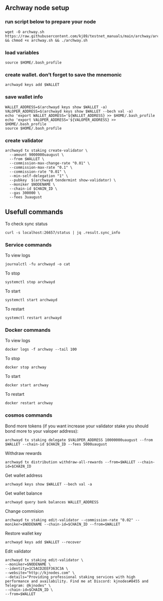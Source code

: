 ## Archway node setup

### run script below to prepare your node
```
wget -O archway.sh https://raw.githubusercontent.com/kj89/testnet_manuals/main/archway/archway.sh && chmod +x archway.sh && ./archway.sh
```

### load variables
```
source $HOME/.bash_profile
```

### create wallet. don’t forget to save the mnemonic
```
archwayd keys add $WALLET
```

### save wallet info
```
WALLET_ADDRESS=$(archwayd keys show $WALLET -a)
VALOPER_ADDRESS=$(archwayd keys show $WALLET --bech val -a)
echo 'export WALLET_ADDRESS='${WALLET_ADDRESS} >> $HOME/.bash_profile
echo 'export VALOPER_ADDRESS='${VALOPER_ADDRESS} >> $HOME/.bash_profile
source $HOME/.bash_profile
```

### create validator
```
archwayd tx staking create-validator \
  --amount 9000000uaugust \
  --from $WALLET \
  --commission-max-change-rate "0.01" \
  --commission-max-rate "0.1" \
  --commission-rate "0.01" \
  --min-self-delegation "1" \
  --pubkey  $(archwayd tendermint show-validator) \
  --moniker $NODENAME \
  --chain-id $CHAIN_ID \
  --gas 300000 \
  --fees 3uaugust
```

## Usefull commands
To check sync status
```
curl -s localhost:26657/status | jq .result.sync_info
```

### Service commands
To view logs
```
journalctl -fu archwayd -o cat
```

To stop
```
systemctl stop archwayd
```

To start
```
systemctl start archwayd
```

To restart
```
systemctl restart archwayd
```

### Docker commands
To view logs
```
docker logs -f archway --tail 100
```

To stop
```
docker stop archway
```

To start
```
docker start archway
```

To restart
```
docker restart archway
```

### cosmos commands
Bond more tokens (if you want increase your validator stake you should bond more to your valoper address):
```
archwayd tx staking delegate $VALOPER_ADDRESS 10000000uaugust --from $WALLET --chain-id $CHAIN_ID --fees 5000uaugust
```

Withdraw rewards
```
archwayd tx distribution withdraw-all-rewards --from=$WALLET --chain-id=$CHAIN_ID
```

Get wallet address
```
archwayd keys show $WALLET --bech val -a
```

Get wallet balance
```
archwayd query bank balances WALLET_ADDRESS
```

Change commision
```
archwayd tx staking edit-validator --commission-rate "0.02" --moniker=$NODENAME --chain-id=$CHAIN_ID --from=$WALLET
```

Restore wallet key
```
archwayd keys add $WALLET --recover
```

Edit validator
```
archwayd tx staking edit-validator \
--moniker=$NODENAME \
--identity=1C5ACD2EEF363C3A \
--website="http://kjnodes.com" \
--details="Providing professional staking services with high performance and availability. Find me at Discord: kjnodes#8455 and Telegram: @kjnodes" \
--chain-id=$CHAIN_ID \
--from=$WALLET
```

